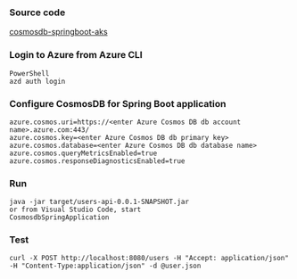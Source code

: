 ### Source code
[cosmosdb-springboot-aks](https://github.com/Azure-Samples/cosmosdb-springboot-aks.git)

### Login to Azure from Azure CLI
	PowerShell
	azd auth login
	
### Configure CosmosDB for Spring Boot application
	azure.cosmos.uri=https://<enter Azure Cosmos DB db account name>.azure.com:443/
	azure.cosmos.key=<enter Azure Cosmos DB db primary key>
	azure.cosmos.database=<enter Azure Cosmos DB db database name>
	azure.cosmos.queryMetricsEnabled=true
	azure.cosmos.responseDiagnosticsEnabled=true

### Run
	java -jar target/users-api-0.0.1-SNAPSHOT.jar
	or from Visual Studio Code, start
	CosmosdbSpringApplication
	
### Test
	curl -X POST http://localhost:8080/users -H "Accept: application/json" -H "Content-Type:application/json" -d @user.json
	
